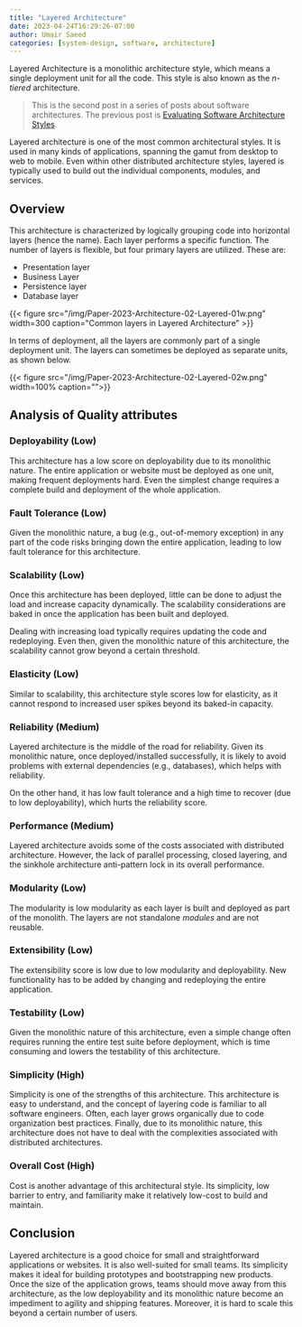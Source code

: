```yaml
---
title: "Layered Architecture"
date: 2023-04-24T16:29:26-07:00
author: Umair Saeed
categories: [system-design, software, architecture]
---
```


Layered Architecture is a monolithic architecture style, which means a single deployment unit for all the code. This style is also known as the *n-tiered* architecture.

<!--more-->



> This is the second post in a series of posts about software architectures. The previous post is [Evaluating Software Architecture Styles](https://umairsaeed.com/evaluating-software-architecture/).
>


Layered architecture is one of the most common architectural styles. It is used in many kinds of applications, spanning the gamut from desktop to web to mobile. Even within other distributed architecture styles, layered is typically used to build out the individual components, modules, and services.

## Overview
This architecture is characterized by logically grouping code into horizontal layers (hence the name). Each layer performs a specific function. The number of layers is flexible, but four primary layers are utilized. These are:

- Presentation layer
- Business Layer
- Persistence layer
- Database layer


{{< figure src="/img/Paper-2023-Architecture-02-Layered-01w.png" width=300 caption="Common layers in Layered Architecture" >}}

In terms of deployment, all the layers are commonly part of a single deployment unit. The layers can sometimes be deployed as separate units, as shown below.

{{< figure src="/img/Paper-2023-Architecture-02-Layered-02w.png" width=100% caption="">}}

## Analysis of Quality attributes

### Deployability (Low)
This architecture has a low score on deployability due to its monolithic nature. The entire application or website must be deployed as one unit, making frequent deployments hard. Even the simplest change requires a complete build and deployment of the whole application.

### Fault Tolerance (Low)
Given the monolithic nature, a bug (e.g., out-of-memory exception) in any part of the code risks bringing down the entire application, leading to low fault tolerance for this architecture.

### Scalability (Low)
Once this architecture has been deployed, little can be done to adjust the load and increase capacity dynamically. The scalability considerations are baked in once the application has been built and deployed.

Dealing with increasing load typically requires updating the code and redeploying. Even then, given the monolithic nature of this architecture, the scalability cannot grow beyond a certain threshold.

### Elasticity (Low)
Similar to scalability, this architecture style scores low for elasticity, as it cannot respond to increased user spikes beyond its baked-in capacity.

### Reliability (Medium)
Layered architecture is the middle of the road for reliability. Given its monolithic nature, once deployed/installed successfully, it is likely to avoid problems with external dependencies (e.g., databases), which helps with reliability.

On the other hand, it has low fault tolerance and a high time to recover (due to low deployability), which hurts the reliability score.

### Performance (Medium)
Layered architecture avoids some of the costs associated with distributed architecture. However, the lack of parallel processing, closed layering, and the sinkhole architecture anti-pattern lock in its overall performance.

### Modularity (Low)
The modularity is low modularity as each layer is built and deployed as part of the monolith. The layers are not standalone *modules* and are not reusable.

### Extensibility (Low)
The extensibility score is low due to low modularity and deployability. New functionality has to be added by changing and redeploying the entire application.

### Testability (Low)
Given the monolithic nature of this architecture, even a simple change often requires running the entire test suite before deployment, which is time consuming and lowers the testability of this architecture.

### Simplicity (High)
Simplicity is one of the strengths of this architecture. This architecture is easy to understand, and the concept of layering code is familiar to all software engineers. Often, each layer grows organically due to code organization best practices. Finally, due to its monolithic nature, this architecture does not have to deal with the complexities associated with distributed architectures.

### Overall Cost (High)
Cost is another advantage of this architectural style. Its simplicity, low barrier to entry, and familiarity make it relatively low-cost to build and maintain.


## Conclusion
Layered architecture is a good choice for small and straightforward applications or websites. It is also well-suited for small teams. Its simplicity makes it ideal for building prototypes and bootstrapping new products. Once the size of the application grows, teams should move away from this architecture, as the low deployability and its monolithic nature become an impediment to agility and shipping features. Moreover, it is hard to scale this beyond a certain number of users.


